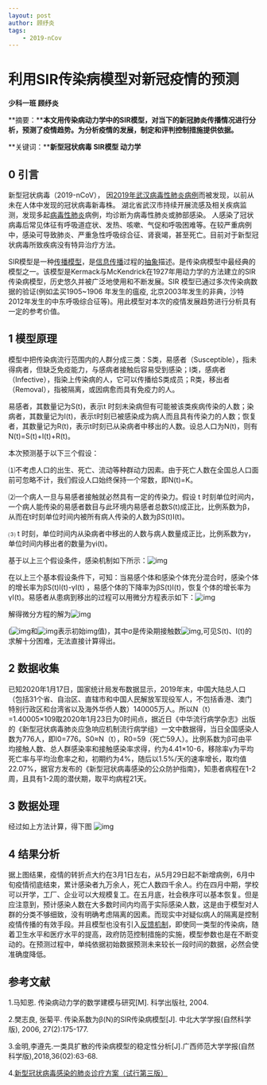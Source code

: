 ```yaml
---
layout: post
author: 顾纾炎
tags: 
    - 2019-nCov
---
```

# 利用SIR传染病模型对新冠疫情的预测

**少科一班 顾纾炎**

**摘要：****本文用传染病动力学中的SIR模型，对当下的新冠肺炎传播情况进行分析，预测了疫情趋势。为分析疫情的发展，制定和评判控制措施提供依据。**

**关键词：****新型冠状病毒 SIR模型 动力学**

## 0 引言

新型冠状病毒（2019-nCoV）， 因[2019年武汉病毒性肺炎病例](https://baike.baidu.com/item/2019年武汉病毒性肺炎病例/24236082)而被发现，以前从未在人体中发现的冠状病毒新毒株。 湖北省武汉市持续开展流感及相关疾病监测，发现多起[病毒性肺炎](https://baike.baidu.com/item/病毒性肺炎/2251212)病例，均诊断为病毒性肺炎或肺部感染。 人感染了冠状病毒后常见体征有呼吸道症状、发热、咳嗽、气促和呼吸困难等。在较严重病例中，感染可导致肺炎、严重急性呼吸综合征、肾衰竭，甚至死亡。目前对于新型冠状病毒所致疾病没有特异治疗方法。

SIR模型是一种[传播模型](https://baike.baidu.com/item/传播模型/16916507)，是[信息传播](https://baike.baidu.com/item/信息传播/7817547)过程的[抽象](https://baike.baidu.com/item/抽象/9021815)描述。是传染病模型中最经典的模型之一。该模型是Kermack与McKendrick在1927年用动力学的方法建立的SIR传染病模型，历史悠久并被广泛地使用和不断发展。SIR 模型已通过多次传染病数据的验证(例如孟买1905~1906 年发生的瘟疫, 北京2003年发生的非典，沙特2012年发生的中东呼吸综合征等)。用此模型对本次的疫情发展趋势进行分析具有一定的参考价值。

 

## 1 模型原理

模型中把传染病流行范围内的人群分成三类：S类，易感者（Susceptible），指未得病者，但缺乏免疫能力，与感病者接触后容易受到感染；I类，感病者（Infective），指染上传染病的人，它可以传播给S类成员；R类，移出者（Removal），指被隔离，或因病愈而具有免疫力的人。

易感者，其数量记为S(t)，表示t 时刻未染病但有可能被该类疾病传染的人数；染病者，其数量记为I(t)，表示t时刻已被感染成为病人而且具有传染力的人数；恢复者，其数量记为R(t)，表示t时刻已从染病者中移出的人数。设总人口为N(t)，则有N(t)=S(t)+I(t)+R(t)。

本次预测基于以下三个假设：

⑴不考虑人口的出生、死亡、流动等种群动力因素。由于死亡人数在全国总人口面前可忽略不计，我们假设人口始终保持一个常数，即N(t)=K。

⑵一个病人一旦与易感者接触就必然具有一定的传染力。假设 t 时刻单位时间内，一个病人能传染的易感者数目与此环境内易感者总数S(t)成正比，比例系数为β，从而在t时刻单位时间内被所有病人传染的人数为βS(t)I(t)。

⑶ t 时刻，单位时间内从染病者中移出的人数与病人数量成正比，比例系数为γ，单位时间内移出者的数量为γi(t)。

基于以上三个假设条件，感染机制如下所示：![img](/projects//clip_image002.png)

在以上三个基本假设条件下，可知：当易感个体和感染个体充分混合时，感染个体的增长率为βS(t)I(t)-γI(t) ，易感个体的下降率为βS(t)I(t)，恢复个体的增长率为γI(t)。易感者从患病到移出的过程可以用微分方程表示如下：![img](/projects//clip_image004.png)

解得微分方程的解为![img](/projects//clip_image006.png)

(![img](/projects//clip_image007.png)和![img](/projects//clip_image008.png)表示初始img值)，其中σ是传染期接触数![img](/projects//clip_image010.png),可见S(t)、I(t)的求解十分困难，无法直接计算得出。

 

## 2 数据收集

已知2020年1月17日，国家统计局发布数据显示，2019年末，中国大陆总人口（包括31个省、自治区、直辖市和中国人民解放军现役军人，不包括香港、澳门特别行政区和台湾省以及海外华侨人数）140005万人。所以N（t）=1.40005×109取2020年1月23日为0时间点，据近日《中华流行病学杂志》出版的《新型冠状病毒肺炎应急响应机制流行病学组》一文中数据得，当日全国感染人数为776人，即I0=776。S0≈N（t），R0=59（死亡59人）。比例系数为β可由平均接触人数、总人群感染率和接触感染率求得，约为4.41×10-6，移除率γ为平均死亡率与平均治愈率之和，初期约为4%，随后以1.5%/天的速率增长，取均值22.07%，据官方发布的《新型冠状病毒感染的公众防护指南》，知患者病程在1-2周，且具有1-2周的潜伏期，取平均病程21天。 

 

## 3 数据处理

 

经过如上方法计算，得下图    ![img](/projects//clip_image012.png)

## 4 结果分析

据上图结果，疫情的转折点大约在3月1日左右，从5月29日起不新增病例，6月中旬疫情彻底结束，累计感染者九万余人，死亡人数四千余人。约在四月中期，学校可以开学，工厂、企业可以大规模复工。在五月底，社会秩序可以基本恢复。但是应注意到，预计感染人数在大多数时间内均高于实际感染人数，这是由于模型对人群的分类不够细致，没有明确考虑隔离的因素。而现实中对疑似病人的隔离是控制疫情传播的有效手段。并且模型也没有引入[反馈机制](https://baike.baidu.com/item/反馈机制/5575063)，即使同一类型的传染病，随着卫生水平和医疗水平的提高，政府防范控制措施的实施，模型参数也是在不断变动的。在预测过程中，单纯依据初始数据预测未来较长一段时间的数据，必然会使准确度降低。

 

## 参考文献

1.马知恩. 传染病动力学的数学建模与研究[M]. 科学出版社, 2004.

2.樊志良, 张菊平. 传染系数为β(N)的SIR传染病模型[J]. 中北大学学报(自然科学版), 2006, 27(2):175-177.

3.金明,李遵先.一类具扩散的传染病模型的稳定性分析[J].广西师范大学学报(自然科学版),2018,36(02):63-68.

4.[新型冠状病毒感染的肺炎诊疗方案（试行第三版）](https://baike.baidu.com/reference/24282529/2ed2umkOkvaRU4Iw8TcCN5UiQROuFq_ojjeN-pEzho8ikrEMAi6H8Yq327Zd35L8VvznuhosO_svpYYcCw2jHKRQMVyap88i-6eaF1jgRVgOUpFTyAkiPH4AobNyfkAaqPhbmie85kn-UaB41_0WqSIsFDrJExiVduWf1mDsXcHGWe4RbaE68MDzCCJZgktlm4U)